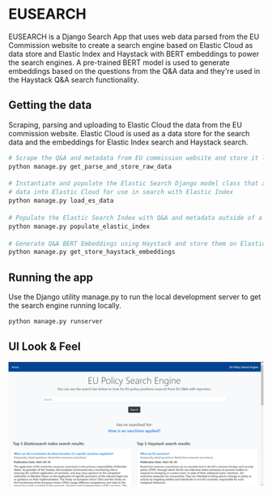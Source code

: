 # EUSEARCH 

EUSEARCH is a Django Search App that uses web data parsed from the EU Commission website to create a search engine
based on Elastic Cloud as data store and Elastic Index and Haystack with BERT embeddings to power the search engines. A pre-trained BERT model is used to generate embeddings based on the questions from the Q&A data and they're used in the Haystack Q&A search functionality.

## Getting the data

Scraping, parsing and uploading to Elastic Cloud the data from the EU commission website. Elastic Cloud is
used as a data store for the search data and the embeddings for Elastic Index search and Haystack search.

```python
# Scrape the Q&A and metadata from EU commission website and store it locally into a .json file
python manage.py get_parse_and_store_raw_data

# Instantiate and populate the Elastic Search Django model class that automatically uploads 
# data into Elastic Cloud for use in search with Elastic Index
python manage.py load_es_data

# Populate the Elastic Search Index with Q&A and metadata outside of a Django model
python manage.py populate_elastic_index

# Generate Q&A BERT Embeddings using Haystack and store them on Elastic Cloud for use in Haystack Q&A search
python manage.py get_store_haystack_embeddings
```

## Running the app

Use the Django utility manage.py to run the local development server to get the search engine running locally.

```python
python manage.py runserver
```

## UI Look & Feel

![Link text Here](staticfiles/search/look_and_feel.jpg)